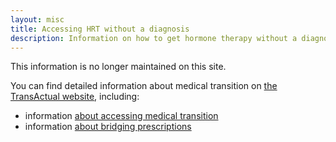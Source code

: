 ```yaml
---
layout: misc
title: Accessing HRT without a diagnosis 
description: Information on how to get hormone therapy without a diagnosis
---
```


This information is no longer maintained on this site.

You can find detailed information about medical transition on [the TransActual website](https://transactual.org.uk/), including:

- information [about accessing medical transition](https://transactual.org.uk/medical-transition/)
- information [about bridging prescriptions](https://transactual.org.uk/bridging-prescriptions/)